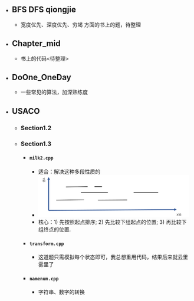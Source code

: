* ## BFS   DFS   qiongjie
    * 宽度优先、深度优先、穷竭 方面的书上的题，待整理<br>
* ## Chapter_mid 
    * 书上的代码<待整理><br>
* ## DoOne_OneDay
    * 一些常见的算法，加深熟练度
*   ## USACO
    * ### Section1.2
    * ### Section1.3
        * #### `milk2.cpp`<br>
            * 适合：解决这种多段性质的<br>
            * ![milk2](https://github.com/anlance/anlance/blob/master/WhiteBook/USACO/picture/milk2.png)<br>
            * 核心：1) 先按照起点排序;  2) 先比较下组起点的位置;  3) 再比较下组终点的位置.<br>
        * #### `transform.cpp`<br>
            * 这道题只需模拟每个状态即可，我总想重用代码，结果后来就云里雾里了<br>
        * #### `namenum.cpp`<br>
            * 字符串、数字的转换